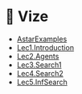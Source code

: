 # 📅 Vize

<!--Index-->

- [AstarExamples](AstarExamples.pdf)
- [Lec1.Introduction](Lec1.Introduction.pdf)
- [Lec2.Agents](Lec2.Agents.pdf)
- [Lec3.Search1](Lec3.Search1.pdf)
- [Lec4.Search2](Lec4.Search2.pdf)
- [Lec5.InfSearch](Lec5.InfSearch.pdf)

<!--Index-->
